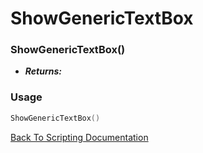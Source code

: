# ShowGenericTextBox

### ShowGenericTextBox()
- ***Returns:*** 

### Usage

```Lua
ShowGenericTextBox()
```


[Back To Scripting Documentation](../README.md)
